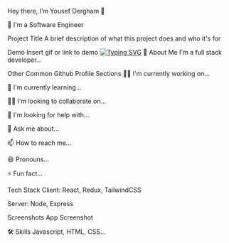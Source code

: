 Hey there, I’m Yousef Dergham 👋

🏢 I'm a Software Engineer 

Project Title
A brief description of what this project does and who it's for

Demo
Insert gif or link to demo
[![Typing SVG](https://readme-typing-svg.demolab.com/?lines=First+line+of+text;Second+line+of+text)](https://git.io/typing-svg)
🚀 About Me
I'm a full stack developer...

Other Common Github Profile Sections
👩‍💻 I'm currently working on...

🧠 I'm currently learning...

👯‍♀️ I'm looking to collaborate on...

🤔 I'm looking for help with...

💬 Ask me about...

📫 How to reach me...

😄 Pronouns...

⚡️ Fun fact...

Tech Stack
Client: React, Redux, TailwindCSS

Server: Node, Express

Screenshots
App Screenshot

🛠 Skills
Javascript, HTML, CSS...
